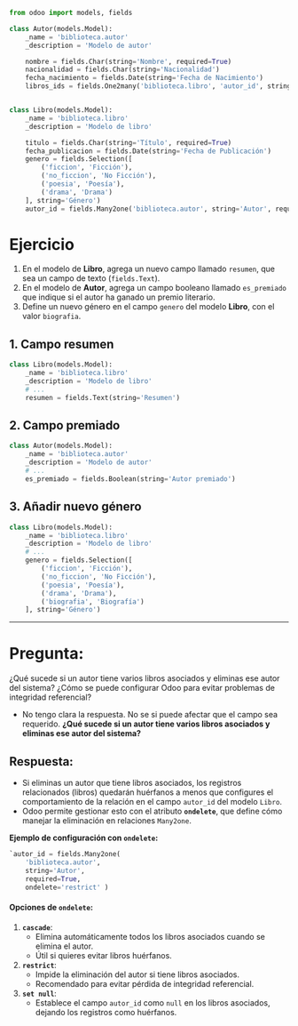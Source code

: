 
```python
from odoo import models, fields

class Autor(models.Model):
    _name = 'biblioteca.autor'
    _description = 'Modelo de autor'

    nombre = fields.Char(string='Nombre', required=True)
    nacionalidad = fields.Char(string='Nacionalidad')
    fecha_nacimiento = fields.Date(string='Fecha de Nacimiento')
    libros_ids = fields.One2many('biblioteca.libro', 'autor_id', string='Libros')  # Relación One2many


class Libro(models.Model):
    _name = 'biblioteca.libro'
    _description = 'Modelo de libro'

    titulo = fields.Char(string='Título', required=True)
    fecha_publicacion = fields.Date(string='Fecha de Publicación')
    genero = fields.Selection([
        ('ficcion', 'Ficción'),
        ('no_ficcion', 'No Ficción'),
        ('poesia', 'Poesía'),
        ('drama', 'Drama')
    ], string='Género')
    autor_id = fields.Many2one('biblioteca.autor', string='Autor', required=True)  # Relación Many2one
```

# Ejercicio

1. En el modelo de **Libro**, agrega un nuevo campo llamado `resumen`, que sea un campo de texto (`fields.Text`).
2. En el modelo de **Autor**, agrega un campo booleano llamado `es_premiado` que indique si el autor ha ganado un premio literario.
3. Define un nuevo género en el campo `genero` del modelo **Libro**, con el valor `biografia`.


## 1. Campo resumen
```python
class Libro(models.Model):
    _name = 'biblioteca.libro'
    _description = 'Modelo de libro'
	# ...
    resumen = fields.Text(string='Resumen')
```

## 2. Campo premiado
```python
class Autor(models.Model):
    _name = 'biblioteca.autor'
    _description = 'Modelo de autor'
	# ...
	es_premiado = fields.Boolean(string='Autor premiado')
```

## 3. Añadir nuevo género
```python
class Libro(models.Model):
    _name = 'biblioteca.libro'
    _description = 'Modelo de libro'
	# ...
	genero = fields.Selection([
        ('ficcion', 'Ficción'),
        ('no_ficcion', 'No Ficción'),
        ('poesia', 'Poesía'),
        ('drama', 'Drama'),
        ('biografia', 'Biografía')
    ], string='Género')
```


---
# **Pregunta**:  

¿Qué sucede si un autor tiene varios libros asociados y eliminas ese autor del sistema? ¿Cómo se puede configurar Odoo para evitar problemas de integridad referencial?

- No tengo clara la respuesta. No se si puede afectar que el campo sea requerido.
**¿Qué sucede si un autor tiene varios libros asociados y eliminas ese autor del sistema?**

## Respuesta:

- Si eliminas un autor que tiene libros asociados, los registros relacionados (libros) quedarán huérfanos a menos que configures el comportamiento de la relación en el campo `autor_id` del modelo `Libro`.
- Odoo permite gestionar esto con el atributo **`ondelete`**, que define cómo manejar la eliminación en relaciones `Many2one`.

**Ejemplo de configuración con `ondelete`:**

```python
`autor_id = fields.Many2one(     
	'biblioteca.autor',      
	string='Autor',      
	required=True,      
	ondelete='restrict' )
```

#### Opciones de `ondelete`:

1. **`cascade`**:
    - Elimina automáticamente todos los libros asociados cuando se elimina el autor.
    - Útil si quieres evitar libros huérfanos.
2. **`restrict`**:
    - Impide la eliminación del autor si tiene libros asociados.
    - Recomendado para evitar pérdida de integridad referencial.
3. **`set null`**:
    - Establece el campo `autor_id` como `null` en los libros asociados, dejando los registros como huérfanos.